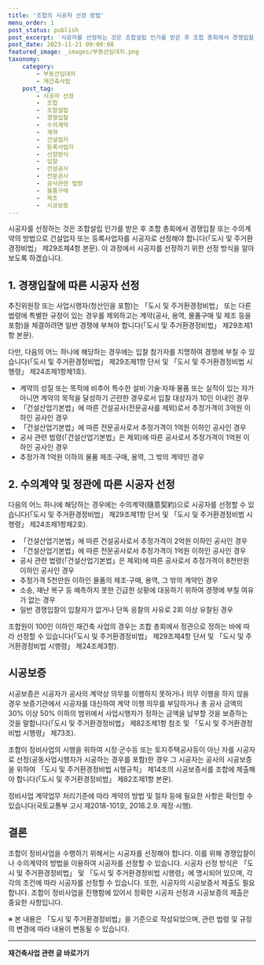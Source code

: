 ```yaml
---
title: '조합의 시공자 선정 방법'
menu_order: 1
post_status: publish
post_excerpt: '시공자를 선정하는 것은 조합설립 인가를 받은 후 조합 총회에서 경쟁입찰 또는 수의계약의 방법으로 건설업자 또는 등록사업자를 시공자로 선정해야 합니다  도시 및 주거환경정비법  제29조제4항 본문 . 이 과정에서 시공자를 선정하기 위한 선정 방식을 알아보도록 하겠습니다.'
post_date: 2023-11-21 09:00:08
featured_image: _images/부동산임대차.png
taxonomy:
    category:
        - 부동산임대차
        - 재건축사업
    post_tag:
        - 시공자 선정
        -  조합
        -  조합설립
        -  경쟁입찰
        -  수의계약
        -  계약
        -  건설업자
        -  등록사업자
        -  선정방식
        -  입찰
        -  건설공사
        -  전문공사
        -  공사관련 법령
        -  물품구매
        -  제조
        -  시공보증
---
```



시공자를 선정하는 것은 조합설립 인가를 받은 후 조합 총회에서 경쟁입찰 또는 수의계약의 방법으로 건설업자 또는 등록사업자를 시공자로 선정해야 합니다(「도시 및 주거환경정비법」 제29조제4항 본문). 이 과정에서 시공자를 선정하기 위한 선정 방식을 알아보도록 하겠습니다.

## 1. 경쟁입찰에 따른 시공자 선정

추진위원장 또는 사업시행자(청산인을 포함)는 「도시 및 주거환경정비법」 또는 다른 법령에 특별한 규정이 있는 경우를 제외하고는 계약(공사, 용역, 물품구매 및 제조 등을 포함)을 체결하려면 일반 경쟁에 부쳐야 합니다(「도시 및 주거환경정비법」 제29조제1항 본문).

다만, 다음의 어느 하나에 해당하는 경우에는 입찰 참가자를 지명하여 경쟁에 부칠 수 있습니다(「도시 및 주거환경정비법」 제29조제1항 단서 및 「도시 및 주거환경정비법 시행령」 제24조제1항제1호).

- 계약의 성질 또는 목적에 비추어 특수한 설비·기술·자재·물품 또는 실적이 있는 자가 아니면 계약의 목적을 달성하기 곤란한 경우로서 입찰 대상자가 10인 이내인 경우
- 「건설산업기본법」에 따른 건설공사(전문공사를 제외)로서 추정가격이 3억원 이하인 공사인 경우
- 「건설산업기본법」에 따른 전문공사로서 추정가격이 1억원 이하인 공사인 경우
- 공사 관련 법령(「건설산업기본법」은 제외)에 따른 공사로서 추정가격이 1억원 이하인 공사인 경우
- 추정가격 1억원 이하의 물품 제조·구매, 용역, 그 밖의 계약인 경우

## 2. 수의계약 및 정관에 따른 시공자 선정

다음의 어느 하나에 해당하는 경우에는 수의계약(隨意契約)으로 시공자를 선정할 수 있습니다(「도시 및 주거환경정비법」 제29조제1항 단서 및 「도시 및 주거환경정비법 시행령」 제24조제1항제2호).

- 「건설산업기본법」에 따른 건설공사로서 추정가격이 2억원 이하인 공사인 경우
- 「건설산업기본법」에 따른 전문공사로서 추정가격이 1억원 이하인 공사인 경우
- 공사 관련 법령(「건설산업기본법」은 제외)에 따른 공사로서 추정가격이 8천만원 이하인 공사인 경우
- 추정가격 5천만원 이하인 물품의 제조·구매, 용역, 그 밖의 계약인 경우
- 소송, 재난 복구 등 예측하지 못한 긴급한 상황에 대응하기 위하여 경쟁에 부칠 여유가 없는 경우
- 일반 경쟁입찰이 입찰자가 없거나 단독 응찰의 사유로 2회 이상 유찰된 경우

조합원이 100인 이하인 재건축 사업의 경우는 조합 총회에서 정관으로 정하는 바에 따라 선정할 수 있습니다(「도시 및 주거환경정비법」 제29조제4항 단서 및 「도시 및 주거환경정비법 시행령」 제24조제3항).

## 시공보증

시공보증은 시공자가 공사의 계약상 의무를 이행하지 못하거나 의무 이행을 하지 않을 경우 보증기관에서 시공자를 대신하여 계약 이행 의무를 부담하거나 총 공사 금액의 30% 이상 50% 이하의 범위에서 사업시행자가 정하는 금액을 납부할 것을 보증하는 것을 말합니다(「도시 및 주거환경정비법」 제82조제1항 참조 및 「도시 및 주거환경정비법 시행령」 제73조).

조합이 정비사업의 시행을 위하여 시장·군수등 또는 토지주택공사등이 아닌 자를 시공자로 선정(공동사업시행자가 시공하는 경우를 포함)한 경우 그 시공자는 공사의 시공보증을 위하여 「도시 및 주거환경정비법 시행규칙」 제14조의 시공보증서를 조합에 제출해야 합니다(「도시 및 주거환경정비법」 제82조제1항 본문).

정비사업 계약업무 처리기준에 따라 계약의 방법 및 절차 등에 필요한 사항은 확인할 수 있습니다(국토교통부 고시 제2018-101호, 2018.2.9. 제정·시행).

## 결론

조합이 정비사업을 수행하기 위해서는 시공자를 선정해야 합니다. 이를 위해 경쟁입찰이나 수의계약의 방법을 이용하여 시공자를 선정할 수 있습니다. 시공자 선정 방식은 「도시 및 주거환경정비법」 및 「도시 및 주거환경정비법 시행령」에 명시되어 있으며, 각각의 조건에 따라 시공자를 선정할 수 있습니다. 또한, 시공자의 시공보증서 제출도 필요합니다. 조합이 정비사업을 진행함에 있어서 정확한 시공자 선정과 시공보증의 제출은 중요한 사항입니다.

※ 본 내용은 「도시 및 주거환경정비법」을 기준으로 작성되었으며, 관련 법령 및 규정의 변경에 따라 내용이 변동될 수 있습니다.


<!-- wp:separator -->
<hr class="wp-block-separator has-alpha-channel-opacity"/>
<!-- /wp:separator -->

<!-- wp:group {"backgroundColor":"base","layout":{"type":"constrained"}} -->
<div class="wp-block-group has-base-background-color has-background"><!-- wp:paragraph {"align":"center","fontSize":"medium"} -->
<p class="has-text-align-center has-large-font-size"><strong>재건축사업 관련 글 바로가기</strong></p>
<!-- /wp:paragraph -->


<!-- wp:latest-posts
{"categories":[{"id":27267,"count":19,"description":"","link":"https://uknowlaw.com/category/%ec%9e%ac%ea%b1%b4%ec%b6%95%ec%82%ac%ec%97%85/","name":"재건축사업","slug":"재건축사업","taxonomy":"category","parent":0,"meta":[],"_links":{"self":[{"href":"https://uknowlaw.com/wp-json/wp/v2/categories/27267"}],"collection":[{"href":"https://uknowlaw.com/wp-json/wp/v2/categories"}],"about":[{"href":"https://uknowlaw.com/wp-json/wp/v2/taxonomies/category"}],"wp:post_type":[{"href":"https://uknowlaw.com/wp-json/wp/v2/posts?categories=27267"}],"curies":[{"name":"wp","href":"https://api.w.org/{rel}","templated":true}]}}],"postsToShow":100,"excerptLength":28,"postLayout":"grid","columns":2,"featuredImageAlign":"left","featuredImageSizeSlug":"large","fontSize":"small"} /--></div>
<!-- /wp:group -->